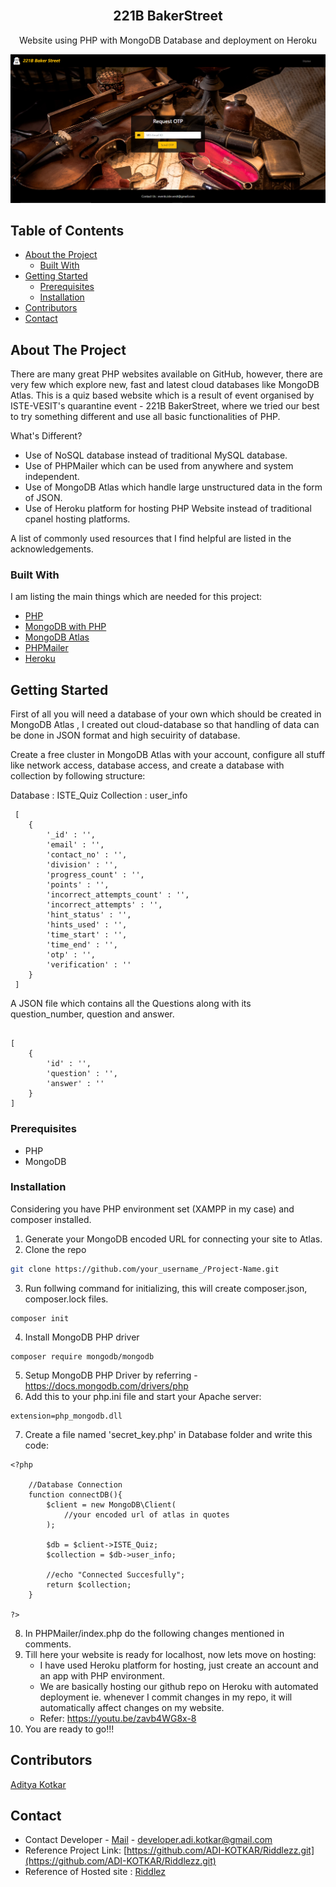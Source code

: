 <!-- PROJECT LOGO -->
<br />
<p align="center">
  <a href="https://github.com/othneildrew/Best-README-Template">
  </a>

  <h2 align="center">221B BakerStreet</h2>

  <p align="center">
    Website using PHP with MongoDB Database and deployment on Heroku</a>
  </p>
</p>



<!-- TABLE OF CONTENTS -->
<p align="center">
  <img src="https://github.com/ADI-KOTKAR/Riddlezz/blob/master/Images/bakerstreet.PNG">
</p>


## Table of Contents

* [About the Project](#about-the-project)
  * [Built With](#built-with)
* [Getting Started](#getting-started)
  * [Prerequisites](#prerequisites)
  * [Installation](#installation)
* [Contributors](#contributors)
* [Contact](#contact)


<!-- ABOUT THE PROJECT -->
## About The Project


There are many great PHP websites available on GitHub, however, there are very few which explore new, fast and latest cloud databases like MongoDB Atlas. This is a quiz based website which is a result of event organised by ISTE-VESIT's quarantine event - 221B BakerStreet, where we tried our best to try something different and use all basic functionalities of PHP.

What's Different?
* Use of NoSQL database instead of traditional MySQL database.
* Use of PHPMailer which can be used from anywhere and system independent.
* Use of MongoDB Atlas which handle large unstructured data in the form of JSON.
* Use of Heroku platform for hosting PHP Website instead of traditional cpanel hosting platforms.

A list of commonly used resources that I find helpful are listed in the acknowledgements.

### Built With

I am listing the main things which are needed for this project:

* [PHP](https://www.php.net/)
* [MongoDB with PHP](https://docs.mongodb.com/drivers/php)
* [MongoDB Atlas](https://www.mongodb.com/cloud/atlas)
* [PHPMailer](https://github.com/PHPMailer/PHPMailer)
* [Heroku](https://dashboard.heroku.com/)


<!-- GETTING STARTED -->
## Getting Started

First of all you will need a database of your own which should be created in MongoDB Atlas , I created out cloud-database so that handling of data can be done in JSON format and high secuirity of database.

Create a free cluster in MongoDB Atlas with your account, configure all stuff like network access, database access, and create a database with collection by following structure:

Database : ISTE_Quiz
Collection : user_info 
```
 [
    {
        '_id' : '',
        'email' : '',
        'contact_no' : '',
        'division' : '',
        'progress_count' : '',
        'points' : '',
        'incorrect_attempts_count' : '',
        'incorrect_attempts' : '',
        'hint_status' : '',
        'hints_used' : '',
        'time_start' : '',
        'time_end' : '',
        'otp' : '',
        'verification' : ''
    }
 ]

```

A JSON file which contains all the Questions along with its question_number, question and answer.

```

[
    {
        'id' : '',
        'question' : '',
        'answer' : ''
    }
]

```

### Prerequisites


* PHP
* MongoDB 

### Installation

Considering you have PHP environment set (XAMPP in my case) and composer installed.

1. Generate your MongoDB encoded URL for connecting your site to Atlas. 
2. Clone the repo
```sh
git clone https://github.com/your_username_/Project-Name.git
```
3. Run follwing command for initializing, this will create composer.json, composer.lock files.
```
composer init
```
4. Install MongoDB PHP driver
```
composer require mongodb/mongodb
```
5. Setup MongoDB PHP Driver by referring - https://docs.mongodb.com/drivers/php 
6. Add this to your php.ini file and start your Apache server:
```
extension=php_mongodb.dll
```
7. Create a file named 'secret_key.php' in Database folder and write this code:
```
<?php 

    //Database Connection
    function connectDB(){
        $client = new MongoDB\Client(
            //your encoded url of atlas in quotes
        );

        $db = $client->ISTE_Quiz;
        $collection = $db->user_info;
        
        //echo "Connected Succesfully";
        return $collection;
    }

?>
```
8. In PHPMailer/index.php do the following changes mentioned in comments. 
9. Till here your website is ready for localhost, now lets move on hosting:
    * I have used Heroku platform for hosting, just create an account and an app with PHP environment.
    * We are basically hosting our github repo on Heroku with automated deployment ie. whenever I commit changes    in my repo, it will automatically affect changes on my website. 
    * Refer: https://youtu.be/zavb4WG8x-8
10. You are ready to go!!!

## Contributors
[Aditya Kotkar](https://github.com/ADI-KOTKAR)

<!-- CONTACT -->
## Contact

* Contact Developer - [Mail](developer.adi.kotkar@gmail.com) - developer.adi.kotkar@gmail.com
* Reference Project Link: [https://github.com/ADI-KOTKAR/Riddlezz.git](https://github.com/ADI-KOTKAR/Riddlezz.git)
* Reference of Hosted site : [Riddlez](https://bit.ly/ADI-KOTKAR_Riddlez)


